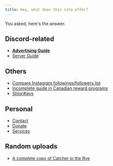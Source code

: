 ```yaml
---
title: Hey, what does this site offer?
---
```


You asked, here's the answer.

## Discord-related
* **[Advertising Guide](./advertising)**
* [Server Guide](./discord-server-guide)

## Others
* [Compare Instagram followings/followers list](./instagram-compare)
* [Incomplete guide in Canadian reward programs](./canadareward)
* [ShionKeys](./shionkeys)

## Personal
* [Contact](./contact)
* [Donate](./donate)
* [Services](./services)

## Random uploads
* [A complete copy of Catcher in the Rye](https://jane-gallagher.will-never-love.me/uj5v4n.pdf)
